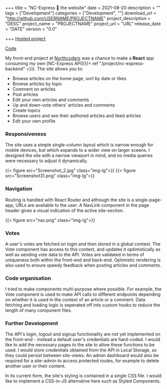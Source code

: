 +++
title = "NC-Express 📰 the website"
date = 2021-08-20
description = ""
tags = ["Development"]
categories = ["Development", ""]
download_url = "http://github.com/USERNAME/PROJECTNAME"
project_description = "DESC"
project_name = "PROJECTNAME"
project_url = "URL"
release_date = "DATE"
version = "0.0"

+++
[Hosted project](https://nc-express.netlify.app/)

[Code](https://github.com/thick-hollins/nc-express-site)

My front-end project at [Northcoders](https://northcoders.com/) was a chance to make a **React** app consuming my own [NC-Express API]({{< ref "/project/nc-express-backend" >}}). The site allows you to:

- Browse articles on the home page, sort by date or likes
- Browse articles by topic
- Comment on articles
- Post articles
- Edit your own articles and comments
- Up and down-vote others' articles and comments
- Create topics
- Browse users and see their authored articles and liked articles
- Edit your own profile

### Responsiveness

The site uses a simple single-column layout which is narrow enough for mobile devices, but which expands to a wider view on larger sceens. I designed the site with a narrow viewport in mind, and no media queries were necessary to adjust it dynamically.

{{< figure src="Screenshot_2.jpg" class="img-lg">}}
{{< figure src="Screenshot31.png" class="img-lg">}}


### Navigation

Routing is handled with React Router and although the site is a single-page-app, URLs are available to the user. A NavLink component in the page header gives a visual indication of the active site-section.

{{< figure src="nav.png" class="img-lg">}}

### Votes

A user's votes are fetched on login and then stored in a global context. The Vote component has access to this context, and updates it optimistically as well as sending vote data to the API. Votes are validated in terms of uniqueness both within the front-end and back-end. Optimistic rendering is also used to ensure speedy feedback when posting articles and comments.

### Code organisation

I tried to make components multi-purpose where possible. For example, the Vote component is used to make API calls to different endpoints depending on whether it is used in the context of an article or a comment. Data fetching and loading logic is seperated off into custom hooks to reduce the length of many component files.

### Further Development

The API's login, logout and signup functionality are not yet implemented on the front-end - instead a default user's credentials are hard-coded. I would like to add the necessary pages to the site to allow these functions to be used. I would store credentials obtained from the API in Local Storage, so they could persist between site-views. An admin dashboard would also be required for a site-admin to access protected routes, for example to delete another user or their content. 

In its current form, the site's styling is contained in a single CSS file. I would like to implement a CSS-in-JS alternative here such as Styled Components.